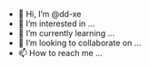 - 👋 Hi, I’m @dd-xe
- 👀 I’m interested in ...
- 🌱 I’m currently learning ...
- 💞️ I’m looking to collaborate on ...
- 📫 How to reach me ...

<!---
dd-xe/dd-xe is a ✨ special ✨ repository because its `README.md` (this file) appears on your GitHub profile.
You can click the Preview link to take a look at your changes.
--->
